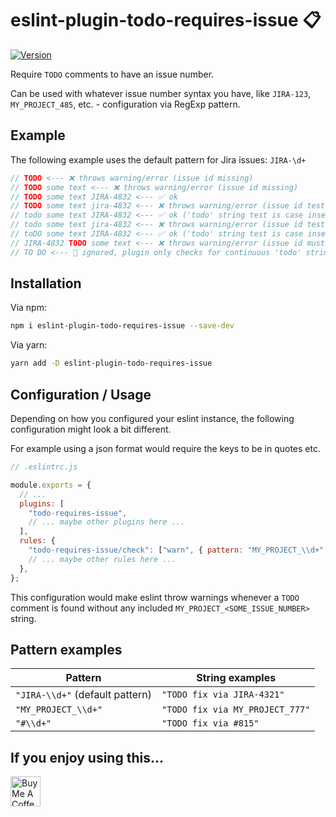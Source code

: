 # eslint-plugin-todo-requires-issue 📋

[![Version](https://img.shields.io/npm/v/eslint-plugin-todo-requires-issue)](https://www.npmjs.com/package/eslint-plugin-todo-requires-issue)

Require `TODO` comments to have an issue number.

Can be used with whatever issue number syntax you have, like `JIRA-123`, `MY_PROJECT_485`, etc. - configuration via RegExp pattern.

## Example

The following example uses the default pattern for Jira issues: `JIRA-\d+`

```typescript
// TODO <--- ❌ throws warning/error (issue id missing)
// TODO some text <--- ❌ throws warning/error (issue id missing)
// TODO some text JIRA-4832 <--- ✅ ok
// TODO some text jira-4832 <--- ❌ throws warning/error (issue id test is case sensitive)
// todo some text JIRA-4832 <--- ✅ ok ('todo' string test is case insensitive)
// todo some text jira-4832 <--- ❌ throws warning/error (issue id test is case sensitive)
// toDO some text JIRA-4832 <--- ✅ ok ('todo' string test is case insensitive)
// JIRA-4832 TODO some text <--- ❌ throws warning/error (issue id must follow AFTER 'todo' string)
// TO DO <--- 🌝 ignored, plugin only checks for continuous 'todo' strings
```

## Installation

Via npm:

```bash
npm i eslint-plugin-todo-requires-issue --save-dev
```

Via yarn:

```bash
yarn add -D eslint-plugin-todo-requires-issue
```

## Configuration / Usage

Depending on how you configured your eslint instance, the following configuration might look a bit different.

For example using a json format would require the keys to be in quotes etc.

```javascript
// .eslintrc.js

module.exports = {
  // ...
  plugins: [
    "todo-requires-issue",
    // ... maybe other plugins here ...
  ],
  rules: {
    "todo-requires-issue/check": ["warn", { pattern: "MY_PROJECT_\\d+" }],
    // ... maybe other rules here ...
  },
};
```

This configuration would make eslint throw warnings whenever a `TODO` comment is found without any included `MY_PROJECT_<SOME_ISSUE_NUMBER>` string.

## Pattern examples

| Pattern                         | String examples                 |
| ------------------------------- | ------------------------------- |
| `"JIRA-\\d+"` (default pattern) | `"TODO fix via JIRA-4321"`      |
| `"MY_PROJECT_\\d+"`             | `"TODO fix via MY_PROJECT_777"` |
| `"#\\d+"`                       | `"TODO fix via #815"`           |

## If you enjoy using this...

<a href="https://www.buymeacoffee.com/maks_io" target="_blank"><img src="https://cdn.buymeacoffee.com/buttons/v2/default-yellow.png" alt="Buy Me A Coffee" style="height: 48px !important;" ></a>
